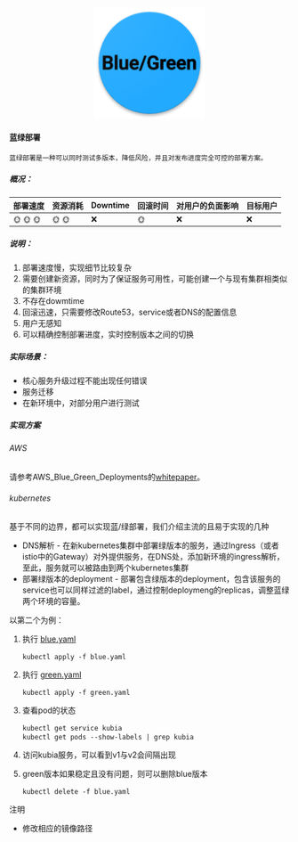 <p align="center">
   <img width="200" src="blue-green.png">
</p>

#### 蓝绿部署
    蓝绿部署是一种可以同时测试多版本，降低风险，并且对发布进度完全可控的部署方案。

##### 概况：

| 部署速度 |  资源消耗  | Downtime  | 回滚时间  | 对用户的负面影响| 目标用户|
| -------| ---------| --------| --------| --------|--------|
| :sun_with_face: :sun_with_face: :sun_with_face:  |  :sun_with_face: :sun_with_face: | :x:   | :sun_with_face: | :x: | :x: |

##### 说明：
1. 部署速度慢，实现细节比较复杂
2. 需要创建新资源，同时为了保证服务可用性，可能创建一个与现有集群相类似的集群环境
3. 不存在dowmtime
4. 回滚迅速，只需要修改Route53，service或者DNS的配置信息
5. 用户无感知
6. 可以精确控制部署进度，实时控制版本之间的切换
   
##### 实际场景：
- 核心服务升级过程不能出现任何错误
- 服务迁移
- 在新环境中，对部分用户进行测试

##### 实现方案

###### AWS
请参考AWS_Blue_Green_Deployments的[whitepaper](https://github.com/liubq919/AWS_Blue_Green_Deployments_cn)。

###### kubernetes
基于不同的边界，都可以实现蓝/绿部署，我们介绍主流的且易于实现的几种

- DNS解析 - 在新kubernetes集群中部署绿版本的服务，通过Ingress（或者istio中的Gateway）对外提供服务，在DNS处，添加新环境的ingress解析，至此，服务就可以被路由到两个kubernetes集群
- 部署绿版本的deployment - 部署包含绿版本的deployment，包含该服务的service也可以同样过滤的label，通过控制deploymeng的replicas，调整蓝绿两个环境的容量。

以第二个为例：

1. 执行 [blue.yaml](blue.yaml)
   ```
   kubectl apply -f blue.yaml
   ```

2. 执行 [green.yaml](green.yaml)
   ```
   kubectl apply -f green.yaml
   ```

3. 查看pod的状态
   ```
   kubectl get service kubia
   kubectl get pods --show-labels | grep kubia
   ```
4. 访问kubia服务，可以看到v1与v2会间隔出现

5. green版本如果稳定且没有问题，则可以删除blue版本
   ```
   kubectl delete -f blue.yaml
   ```

注明
- 修改相应的镜像路径